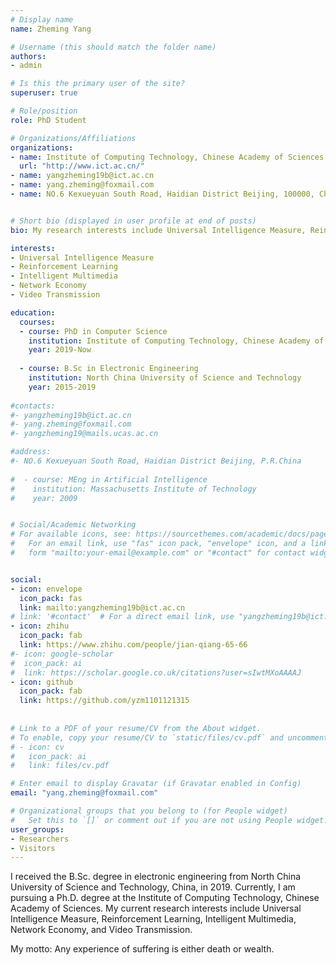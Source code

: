 ```yaml
---
# Display name
name: Zheming Yang

# Username (this should match the folder name)
authors:
- admin

# Is this the primary user of the site?
superuser: true

# Role/position
role: PhD Student

# Organizations/Affiliations
organizations:
- name: Institute of Computing Technology, Chinese Academy of Sciences
  url: "http://www.ict.ac.cn/"
- name: yangzheming19b@ict.ac.cn
- name: yang.zheming@foxmail.com
- name: NO.6 Kexueyuan South Road, Haidian District Beijing, 100000, China


# Short bio (displayed in user profile at end of posts)
bio: My research interests include Universal Intelligence Measure, Reinforcement Learning, Intelligent Multimedia, Network Economy, and Video Transmission.

interests:
- Universal Intelligence Measure
- Reinforcement Learning
- Intelligent Multimedia
- Network Economy
- Video Transmission

education:
  courses:
  - course: PhD in Computer Science
    institution: Institute of Computing Technology, Chinese Academy of Sciences
    year: 2019-Now
    
  - course: B.Sc in Electronic Engineering
    institution: North China University of Science and Technology
    year: 2015-2019
    
#contacts:
#- yangzheming19b@ict.ac.cn
#- yang.zheming@foxmail.com
#- yangzheming19@mails.ucas.ac.cn

#address:
#- NO.6 Kexueyuan South Road, Haidian District Beijing, P.R.China
  
#  - course: MEng in Artificial Intelligence
#    institution: Massachusetts Institute of Technology
#    year: 2009


# Social/Academic Networking
# For available icons, see: https://sourcethemes.com/academic/docs/page-builder/#icons
#   For an email link, use "fas" icon pack, "envelope" icon, and a link in the
#   form "mailto:your-email@example.com" or "#contact" for contact widget.


social:
- icon: envelope
  icon_pack: fas
  link: mailto:yangzheming19b@ict.ac.cn
# link: '#contact'  # For a direct email link, use "yangzheming19b@ict.ac.cn".
- icon: zhihu
  icon_pack: fab
  link: https://www.zhihu.com/people/jian-qiang-65-66
#- icon: google-scholar
#  icon_pack: ai
#  link: https://scholar.google.co.uk/citations?user=sIwtMXoAAAAJ
- icon: github
  icon_pack: fab
  link: https://github.com/yzm1101121315
  
  
# Link to a PDF of your resume/CV from the About widget.
# To enable, copy your resume/CV to `static/files/cv.pdf` and uncomment the lines below.
# - icon: cv
#   icon_pack: ai
#   link: files/cv.pdf

# Enter email to display Gravatar (if Gravatar enabled in Config)
email: "yang.zheming@foxmail.com"

# Organizational groups that you belong to (for People widget)
#   Set this to `[]` or comment out if you are not using People widget.
user_groups:
- Researchers
- Visitors
---
```


I received the B.Sc. degree in electronic engineering from North China University of Science and Technology, China, in 2019. Currently, I am pursuing a Ph.D. degree at the Institute of Computing Technology, Chinese Academy of Sciences. My current research interests include Universal Intelligence Measure, Reinforcement Learning, Intelligent Multimedia, Network Economy, and Video Transmission.

My motto: Any experience of suffering is either death or wealth.

